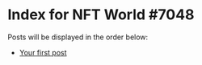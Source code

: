 # Index for NFT World #7048
Posts will be displayed in the order below:

- [Your first post](./001-first.md)


